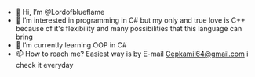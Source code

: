 - 👋 Hi, I’m @Lordofblueflame
- 👀 I’m interested in programming in C# but my only and true love is C++ because of it's flexibility and many possibilities that this language can bring
- 🌱 I’m currently learning OOP in C#
- 📫 How to reach me? Easiest way is by E-mail Cepkamil64@gmail.com i check it everyday
<!---
Lordofblueflame/Lordofblueflame is a ✨ special ✨ repository because its `README.md` (this file) appears on your GitHub profile.
You can click the Preview link to take a look at your changes.
--->
